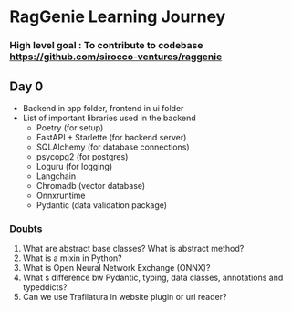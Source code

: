 # RagGenie Learning Journey

### High level goal : To contribute to codebase https://github.com/sirocco-ventures/raggenie

## Day 0
* Backend in app folder, frontend in ui folder
* List of important libraries used in the backend
    * Poetry (for setup)
    * FastAPI + Starlette (for backend server)
    * SQLAlchemy (for database connections)
    * psycopg2 (for postgres)
    * Loguru (for logging)
    * Langchain
    * Chromadb (vector database)
    * Onnxruntime 
    * Pydantic (data validation package)


### Doubts
1. What are abstract base classes? What is abstract method?
2. What is a mixin in Python?
3. What is Open Neural Network Exchange (ONNX)?
4. What s difference bw Pydantic, typing, data classes, annotations and typeddicts?
5. Can we use Trafilatura in website plugin or url reader?